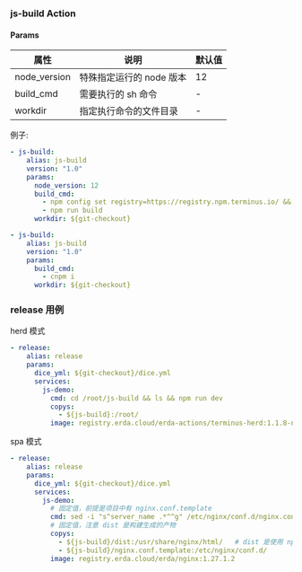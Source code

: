 ### js-build Action


#### Params

| 属性 | 说明 | 默认值 |
|----|---|---|
| node_version| 特殊指定运行的 node 版本| 12 |
| build_cmd | 需要执行的 sh 命令| -|
| workdir | 指定执行命令的文件目录 | - |

例子:

```yaml
- js-build:
    alias: js-build
    version: "1.0"
    params:
      node_version: 12
      build_cmd:
        - npm config set registry=https://registry.npm.terminus.io/ && npm i
        - npm run build
      workdir: ${git-checkout}
```

```yaml
- js-build:
    alias: js-build
    version: "1.0"
    params:
      build_cmd:
        - cnpm i
      workdir: ${git-checkout}
```

### release 用例

herd 模式

```yaml
- release:
    alias: release
    params:
      dice_yml: ${git-checkout}/dice.yml
      services:
        js-demo:
          cmd: cd /root/js-build && ls && npm run dev
          copys:
            - ${js-build}:/root/
          image: registry.erda.cloud/erda-actions/terminus-herd:1.1.8-node12
```

spa 模式

```yaml
- release:
    alias: release
    params:
      dice_yml: ${git-checkout}/dice.yml
      services:
        js-demo:
          # 固定值，前提是项目中有 nginx.conf.template
          cmd: sed -i "s^server_name .*^^g" /etc/nginx/conf.d/nginx.conf.template && envsubst "`printf '$%s' $(bash -c "compgen -e")`" < /etc/nginx/conf.d/nginx.conf.template > /etc/nginx/conf.d/default.conf && /usr/local/openresty/bin/openresty -g 'daemon off;'
          # 固定值，注意 dist 是构建生成的产物
          copys:
            - ${js-build}/dist:/usr/share/nginx/html/   # dist 是使用 npm run build 生成出来的目录，常见的目录有：public、dist 等
            - ${js-build}/nginx.conf.template:/etc/nginx/conf.d/
          image: registry.erda.cloud/erda/nginx:1.27.1.2
```
